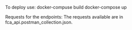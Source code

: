 To deploy use: 
	docker-compuse build
	docker-compose up

Requests for the endpoints:
	The requests available are in fca_api.postman_collection.json.
